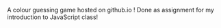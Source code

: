 A colour guessing game hosted on github.io ! 
Done as assignment for my introduction to JavaScript class!

